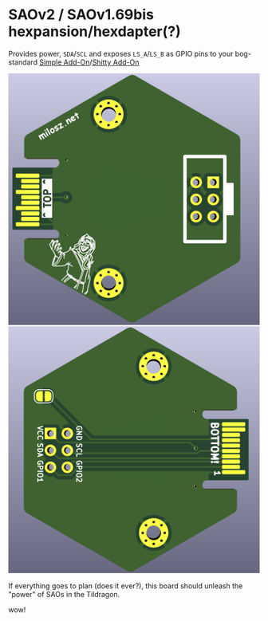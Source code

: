 # SAOv2 / SAOv1.69bis hexpansion/hexdapter(?)

Provides power, `SDA`/`SCL` and exposes `LS_A`/`LS_B` as GPIO pins to your bog-standard [Simple Add-On](https://hackaday.io/project/175182-simple-add-ons-sao)/[Shitty Add-On](https://hackaday.com/2019/03/20/introducing-the-shitty-add-on-v1-69bis-standard/)

![top render](render-top.png)
![bottom render](render-bot.png)

If everything goes to plan (does it ever?), this board should unleash the "power" of SAOs in the Tildragon.

wow!
